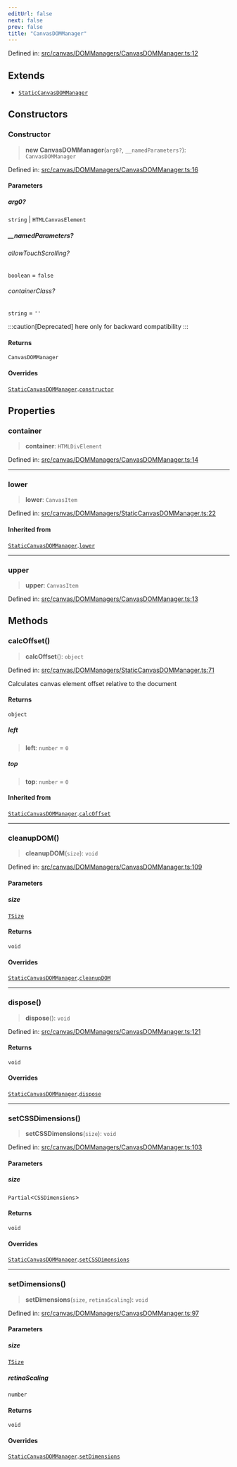 ```yaml
---
editUrl: false
next: false
prev: false
title: "CanvasDOMManager"
---
```


Defined in: [src/canvas/DOMManagers/CanvasDOMManager.ts:12](https://github.com/fabricjs/fabric.js/blob/fea1b29b7495d9634e300bd4bfa43de097745805/src/canvas/DOMManagers/CanvasDOMManager.ts#L12)

## Extends

- [`StaticCanvasDOMManager`](/api/classes/staticcanvasdommanager/)

## Constructors

### Constructor

> **new CanvasDOMManager**(`arg0?`, `__namedParameters?`): `CanvasDOMManager`

Defined in: [src/canvas/DOMManagers/CanvasDOMManager.ts:16](https://github.com/fabricjs/fabric.js/blob/fea1b29b7495d9634e300bd4bfa43de097745805/src/canvas/DOMManagers/CanvasDOMManager.ts#L16)

#### Parameters

##### arg0?

`string` | `HTMLCanvasElement`

##### \_\_namedParameters?

###### allowTouchScrolling?

`boolean` = `false`

###### containerClass?

`string` = `''`

:::caution[Deprecated]
here only for backward compatibility
:::

#### Returns

`CanvasDOMManager`

#### Overrides

[`StaticCanvasDOMManager`](/api/classes/staticcanvasdommanager/).[`constructor`](/api/classes/staticcanvasdommanager/#constructor)

## Properties

### container

> **container**: `HTMLDivElement`

Defined in: [src/canvas/DOMManagers/CanvasDOMManager.ts:14](https://github.com/fabricjs/fabric.js/blob/fea1b29b7495d9634e300bd4bfa43de097745805/src/canvas/DOMManagers/CanvasDOMManager.ts#L14)

***

### lower

> **lower**: `CanvasItem`

Defined in: [src/canvas/DOMManagers/StaticCanvasDOMManager.ts:22](https://github.com/fabricjs/fabric.js/blob/fea1b29b7495d9634e300bd4bfa43de097745805/src/canvas/DOMManagers/StaticCanvasDOMManager.ts#L22)

#### Inherited from

[`StaticCanvasDOMManager`](/api/classes/staticcanvasdommanager/).[`lower`](/api/classes/staticcanvasdommanager/#lower)

***

### upper

> **upper**: `CanvasItem`

Defined in: [src/canvas/DOMManagers/CanvasDOMManager.ts:13](https://github.com/fabricjs/fabric.js/blob/fea1b29b7495d9634e300bd4bfa43de097745805/src/canvas/DOMManagers/CanvasDOMManager.ts#L13)

## Methods

### calcOffset()

> **calcOffset**(): `object`

Defined in: [src/canvas/DOMManagers/StaticCanvasDOMManager.ts:71](https://github.com/fabricjs/fabric.js/blob/fea1b29b7495d9634e300bd4bfa43de097745805/src/canvas/DOMManagers/StaticCanvasDOMManager.ts#L71)

Calculates canvas element offset relative to the document

#### Returns

`object`

##### left

> **left**: `number` = `0`

##### top

> **top**: `number` = `0`

#### Inherited from

[`StaticCanvasDOMManager`](/api/classes/staticcanvasdommanager/).[`calcOffset`](/api/classes/staticcanvasdommanager/#calcoffset)

***

### cleanupDOM()

> **cleanupDOM**(`size`): `void`

Defined in: [src/canvas/DOMManagers/CanvasDOMManager.ts:109](https://github.com/fabricjs/fabric.js/blob/fea1b29b7495d9634e300bd4bfa43de097745805/src/canvas/DOMManagers/CanvasDOMManager.ts#L109)

#### Parameters

##### size

[`TSize`](/api/type-aliases/tsize/)

#### Returns

`void`

#### Overrides

[`StaticCanvasDOMManager`](/api/classes/staticcanvasdommanager/).[`cleanupDOM`](/api/classes/staticcanvasdommanager/#cleanupdom)

***

### dispose()

> **dispose**(): `void`

Defined in: [src/canvas/DOMManagers/CanvasDOMManager.ts:121](https://github.com/fabricjs/fabric.js/blob/fea1b29b7495d9634e300bd4bfa43de097745805/src/canvas/DOMManagers/CanvasDOMManager.ts#L121)

#### Returns

`void`

#### Overrides

[`StaticCanvasDOMManager`](/api/classes/staticcanvasdommanager/).[`dispose`](/api/classes/staticcanvasdommanager/#dispose)

***

### setCSSDimensions()

> **setCSSDimensions**(`size`): `void`

Defined in: [src/canvas/DOMManagers/CanvasDOMManager.ts:103](https://github.com/fabricjs/fabric.js/blob/fea1b29b7495d9634e300bd4bfa43de097745805/src/canvas/DOMManagers/CanvasDOMManager.ts#L103)

#### Parameters

##### size

`Partial`\<`CSSDimensions`\>

#### Returns

`void`

#### Overrides

[`StaticCanvasDOMManager`](/api/classes/staticcanvasdommanager/).[`setCSSDimensions`](/api/classes/staticcanvasdommanager/#setcssdimensions)

***

### setDimensions()

> **setDimensions**(`size`, `retinaScaling`): `void`

Defined in: [src/canvas/DOMManagers/CanvasDOMManager.ts:97](https://github.com/fabricjs/fabric.js/blob/fea1b29b7495d9634e300bd4bfa43de097745805/src/canvas/DOMManagers/CanvasDOMManager.ts#L97)

#### Parameters

##### size

[`TSize`](/api/type-aliases/tsize/)

##### retinaScaling

`number`

#### Returns

`void`

#### Overrides

[`StaticCanvasDOMManager`](/api/classes/staticcanvasdommanager/).[`setDimensions`](/api/classes/staticcanvasdommanager/#setdimensions)
